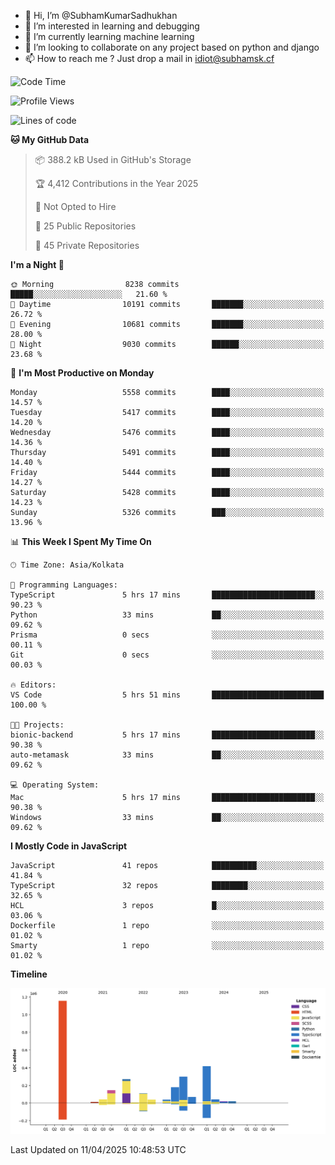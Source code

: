 - 👋 Hi, I’m @SubhamKumarSadhukhan
- 👀 I’m interested in learning and debugging
- 🌱 I’m currently learning machine learning
- 💞️ I’m looking to collaborate on any project based on python and django
- 📫 How to reach me ?
      Just drop a mail in idiot@subhamsk.cf

<!---
SubhamKumarSadhukhan/SubhamKumarSadhukhan is a ✨ special ✨ repository because its `README.md` (this file) appears on your GitHub profile.
You can click the Preview link to take a look at your changes.
--->


<!--START_SECTION:waka-->
![Code Time](http://img.shields.io/badge/Code%20Time-2%2C829%20hrs%2020%20mins-blue)

![Profile Views](http://img.shields.io/badge/Profile%20Views-0-blue)

![Lines of code](https://img.shields.io/badge/From%20Hello%20World%20I%27ve%20Written-2.8%20million%20lines%20of%20code-blue)

**🐱 My GitHub Data** 

> 📦 388.2 kB Used in GitHub's Storage 
 > 
> 🏆 4,412 Contributions in the Year 2025
 > 
> 🚫 Not Opted to Hire
 > 
> 📜 25 Public Repositories 
 > 
> 🔑 45 Private Repositories 
 > 
**I'm a Night 🦉** 

```text
🌞 Morning                8238 commits        █████░░░░░░░░░░░░░░░░░░░░   21.60 % 
🌆 Daytime                10191 commits       ███████░░░░░░░░░░░░░░░░░░   26.72 % 
🌃 Evening                10681 commits       ███████░░░░░░░░░░░░░░░░░░   28.00 % 
🌙 Night                  9030 commits        ██████░░░░░░░░░░░░░░░░░░░   23.68 % 
```
📅 **I'm Most Productive on Monday** 

```text
Monday                   5558 commits        ████░░░░░░░░░░░░░░░░░░░░░   14.57 % 
Tuesday                  5417 commits        ████░░░░░░░░░░░░░░░░░░░░░   14.20 % 
Wednesday                5476 commits        ████░░░░░░░░░░░░░░░░░░░░░   14.36 % 
Thursday                 5491 commits        ████░░░░░░░░░░░░░░░░░░░░░   14.40 % 
Friday                   5444 commits        ████░░░░░░░░░░░░░░░░░░░░░   14.27 % 
Saturday                 5428 commits        ████░░░░░░░░░░░░░░░░░░░░░   14.23 % 
Sunday                   5326 commits        ███░░░░░░░░░░░░░░░░░░░░░░   13.96 % 
```


📊 **This Week I Spent My Time On** 

```text
🕑︎ Time Zone: Asia/Kolkata

💬 Programming Languages: 
TypeScript               5 hrs 17 mins       ███████████████████████░░   90.23 % 
Python                   33 mins             ██░░░░░░░░░░░░░░░░░░░░░░░   09.62 % 
Prisma                   0 secs              ░░░░░░░░░░░░░░░░░░░░░░░░░   00.11 % 
Git                      0 secs              ░░░░░░░░░░░░░░░░░░░░░░░░░   00.03 % 

🔥 Editors: 
VS Code                  5 hrs 51 mins       █████████████████████████   100.00 % 

🐱‍💻 Projects: 
bionic-backend           5 hrs 17 mins       ███████████████████████░░   90.38 % 
auto-metamask            33 mins             ██░░░░░░░░░░░░░░░░░░░░░░░   09.62 % 

💻 Operating System: 
Mac                      5 hrs 17 mins       ███████████████████████░░   90.38 % 
Windows                  33 mins             ██░░░░░░░░░░░░░░░░░░░░░░░   09.62 % 
```

**I Mostly Code in JavaScript** 

```text
JavaScript               41 repos            ██████████░░░░░░░░░░░░░░░   41.84 % 
TypeScript               32 repos            ████████░░░░░░░░░░░░░░░░░   32.65 % 
HCL                      3 repos             █░░░░░░░░░░░░░░░░░░░░░░░░   03.06 % 
Dockerfile               1 repo              ░░░░░░░░░░░░░░░░░░░░░░░░░   01.02 % 
Smarty                   1 repo              ░░░░░░░░░░░░░░░░░░░░░░░░░   01.02 % 
```



**Timeline**

![Lines of Code chart](https://raw.githubusercontent.com/SubhamKumarSadhukhan/SubhamKumarSadhukhan/main/assets/bar_graph.png)


 Last Updated on 11/04/2025 10:48:53 UTC
<!--END_SECTION:waka-->
